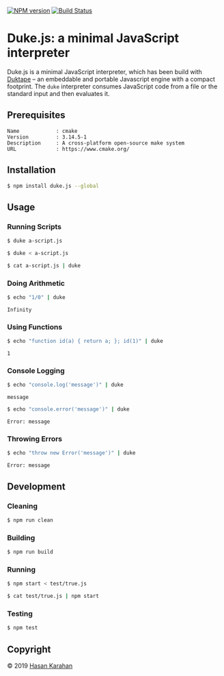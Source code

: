 [![NPM version](https://badge.fury.io/js/duke.js.svg)](https://npmjs.org/package/duke.js)
[![Build Status](https://travis-ci.org/hsk81/duke.js.svg?branch=master)](https://travis-ci.org/hsk81/duke.js)

# Duke.js: a minimal JavaScript interpreter

Duke.js is a minimal JavaScript interpreter, which has been build with [Duktape] &ndash; an embeddable and portable Javascript engine with a compact footprint. The `duke` interpreter consumes JavaScript code from a file or the standard input and then evaluates it.

## Prerequisites

```
Name            : cmake
Version         : 3.14.5-1
Description     : A cross-platform open-source make system
URL             : https://www.cmake.org/
```

## Installation

```sh
$ npm install duke.js --global
```

## Usage

### Running Scripts

```sh
$ duke a-script.js 
```

```sh
$ duke < a-script.js
```

```sh
$ cat a-script.js | duke
```

### Doing Arithmetic

```sh
$ echo "1/0" | duke
```
```
Infinity
```

### Using Functions

```sh
$ echo "function id(a) { return a; }; id(1)" | duke
```
```
1
```

### Console Logging

```sh
$ echo "console.log('message')" | duke
```
```
message
```

```sh
$ echo "console.error('message')" | duke
```
```
Error: message
```

### Throwing Errors

```sh
$ echo "throw new Error('message')" | duke
```
```
Error: message
```

## Development

### Cleaning

```sh
$ npm run clean
```

### Building

```sh
$ npm run build
```

### Running

```sh
$ npm start < test/true.js
```

```sh
$ cat test/true.js | npm start 
```

### Testing

```sh
$ npm test
```

## Copyright

 © 2019 [Hasan Karahan](https://github.com/hsk81)

[Duktape]: https://duktape.org/
